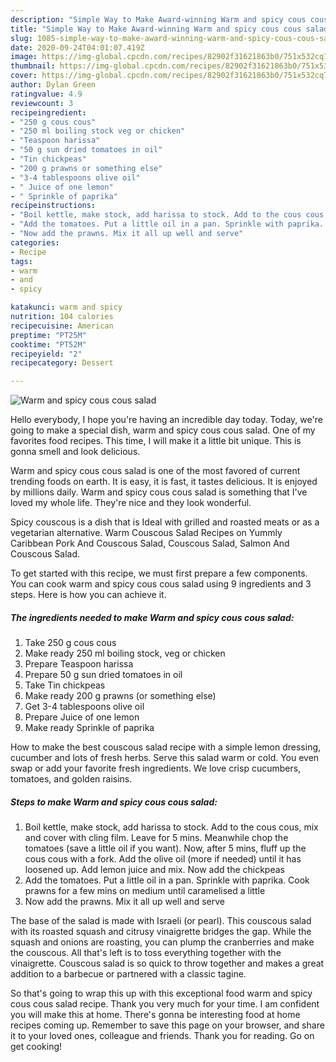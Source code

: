 ```yaml
---
description: "Simple Way to Make Award-winning Warm and spicy cous cous salad"
title: "Simple Way to Make Award-winning Warm and spicy cous cous salad"
slug: 1085-simple-way-to-make-award-winning-warm-and-spicy-cous-cous-salad
date: 2020-09-24T04:01:07.419Z
image: https://img-global.cpcdn.com/recipes/82902f31621863b0/751x532cq70/warm-and-spicy-cous-cous-salad-recipe-main-photo.jpg
thumbnail: https://img-global.cpcdn.com/recipes/82902f31621863b0/751x532cq70/warm-and-spicy-cous-cous-salad-recipe-main-photo.jpg
cover: https://img-global.cpcdn.com/recipes/82902f31621863b0/751x532cq70/warm-and-spicy-cous-cous-salad-recipe-main-photo.jpg
author: Dylan Green
ratingvalue: 4.9
reviewcount: 3
recipeingredient:
- "250 g cous cous"
- "250 ml boiling stock veg or chicken"
- "Teaspoon harissa"
- "50 g sun dried tomatoes in oil"
- "Tin chickpeas"
- "200 g prawns or something else"
- "3-4 tablespoons olive oil"
- " Juice of one lemon"
- " Sprinkle of paprika"
recipeinstructions:
- "Boil kettle, make stock, add harissa to stock. Add to the cous cous, mix and cover with cling film. Leave for 5 mins. Meanwhile chop the tomatoes (save a little oil if you want). Now, after 5 mins, fluff up the cous cous with a fork. Add the olive oil (more if needed) until it has loosened up. Add lemon juice and mix. Now add the chickpeas"
- "Add the tomatoes. Put a little oil in a pan. Sprinkle with paprika. Cook prawns for a few mins on medium until caramelised a little"
- "Now add the prawns. Mix it all up well and serve"
categories:
- Recipe
tags:
- warm
- and
- spicy

katakunci: warm and spicy 
nutrition: 104 calories
recipecuisine: American
preptime: "PT25M"
cooktime: "PT52M"
recipeyield: "2"
recipecategory: Dessert

---
```



![Warm and spicy cous cous salad](https://img-global.cpcdn.com/recipes/82902f31621863b0/751x532cq70/warm-and-spicy-cous-cous-salad-recipe-main-photo.jpg)

Hello everybody, I hope you're having an incredible day today. Today, we're going to make a special dish, warm and spicy cous cous salad. One of my favorites food recipes. This time, I will make it a little bit unique. This is gonna smell and look delicious.

Warm and spicy cous cous salad is one of the most favored of current trending foods on earth. It is easy, it is fast, it tastes delicious. It is enjoyed by millions daily. Warm and spicy cous cous salad is something that I've loved my whole life. They're nice and they look wonderful.

Spicy couscous is a dish that is Ideal with grilled and roasted meats or as a vegetarian alternative. Warm Couscous Salad Recipes on Yummly Caribbean Pork And Couscous Salad, Couscous Salad, Salmon And Couscous Salad.


To get started with this recipe, we must first prepare a few components. You can cook warm and spicy cous cous salad using 9 ingredients and 3 steps. Here is how you can achieve it.

<!--inarticleads1-->

##### The ingredients needed to make Warm and spicy cous cous salad:

1. Take 250 g cous cous
1. Make ready 250 ml boiling stock, veg or chicken
1. Prepare Teaspoon harissa
1. Prepare 50 g sun dried tomatoes in oil
1. Take Tin chickpeas
1. Make ready 200 g prawns (or something else)
1. Get 3-4 tablespoons olive oil
1. Prepare  Juice of one lemon
1. Make ready  Sprinkle of paprika


How to make the best couscous salad recipe with a simple lemon dressing, cucumber and lots of fresh herbs. Serve this salad warm or cold. You even swap or add your favorite fresh ingredients. We love crisp cucumbers, tomatoes, and golden raisins. 

<!--inarticleads2-->

##### Steps to make Warm and spicy cous cous salad:

1. Boil kettle, make stock, add harissa to stock. Add to the cous cous, mix and cover with cling film. Leave for 5 mins. Meanwhile chop the tomatoes (save a little oil if you want). Now, after 5 mins, fluff up the cous cous with a fork. Add the olive oil (more if needed) until it has loosened up. Add lemon juice and mix. Now add the chickpeas
1. Add the tomatoes. Put a little oil in a pan. Sprinkle with paprika. Cook prawns for a few mins on medium until caramelised a little
1. Now add the prawns. Mix it all up well and serve


The base of the salad is made with Israeli (or pearl). This couscous salad with its roasted squash and citrusy vinaigrette bridges the gap. While the squash and onions are roasting, you can plump the cranberries and make the couscous. All that&#39;s left is to toss everything together with the vinaigrette. Couscous salad is so quick to throw together and makes a great addition to a barbecue or partnered with a classic tagine. 

So that's going to wrap this up with this exceptional food warm and spicy cous cous salad recipe. Thank you very much for your time. I am confident you will make this at home. There's gonna be interesting food at home recipes coming up. Remember to save this page on your browser, and share it to your loved ones, colleague and friends. Thank you for reading. Go on get cooking!
